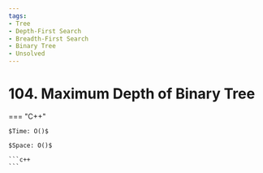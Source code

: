 ```yaml
---
tags:
- Tree
- Depth-First Search
- Breadth-First Search
- Binary Tree
- Unsolved
---
```



# 104. Maximum Depth of Binary Tree

=== "C++"

    $Time: O()$

    $Space: O()$

    ```c++
    ```